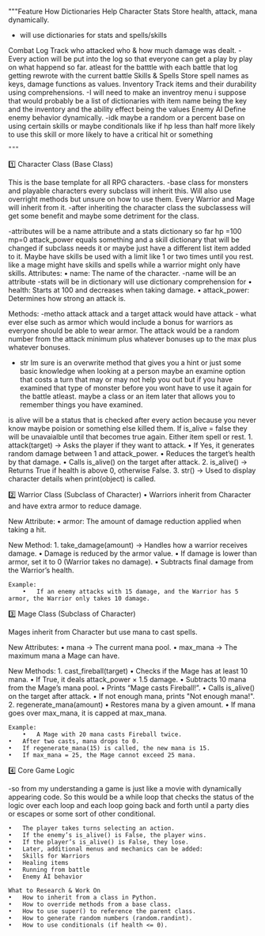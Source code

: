 """Feature	How Dictionaries Help
Character Stats	Store health, attack, mana dynamically.
- will use dictionaries for stats and spells/skills

Combat Log	Track who attacked who & how much damage was dealt.
-Every action will be put into the log so that everyone can get a play by play on what happend so far. atleast for the batttle with each battle that log getting rewrote with the current battle
Skills & Spells	Store spell names as keys, damage functions as values.
Inventory	Track items and their durability using comprehensions.
-I will need to make an inventroy menu i suppose that would probably be a list of dictionaries with item name being the key and the inventory and the ability effect being the values 
Enemy AI	Define enemy behavior dynamically.
-idk maybe a random or a percent base on using certain skills or maybe conditionals like if hp less than half more likely to use this skill or more likely to have a critical hit or something

    """

1️⃣ Character Class (Base Class)

This is the base template for all RPG characters. 
-base class for monsters and playable characters every subclass will inherit this.  Will also use overright methods but unsure on how to use them.
Every Warrior and Mage will inherit from it.
-after inheriting the character class the subclassess will get some benefit and maybe some detriment for the class.

-attributes will be a name attribute and a stats dictionary so far hp =100 mp=0 attack_power equals something and a skill dictionary that will be changed if subclass needs it or maybe just have a different list item added to it.  Maybe have skills be used with a limit like 1 or two times until you rest. like a mage might have skills and spells while a warrior might only have skills.
Attributes:
	•	name: The name of the character.
    -name will be an attribute
    -stats will be in dictionary
    will use dictionary comprehension for
	•	health: Starts at 100 and decreases when taking damage.
	•	attack_power: Determines how strong an attack is.

Methods:
-metho attack attack and a target attack would have attack - what ever else such as armor which would include a bonus for warriors as everyone should be able to wear armor.  The attack would be a random number from the attack minimum plus whatever bonuses up to the max plus whatever bonuses.
- str Im sure is an overwrite method that gives you a hint or just some basic knowledge when looking at a person maybe an examine option that costs a turn that may or may not help you out but if you have examined that type of monster before you wont have to use it again for the battle atleast. maybe a class or an item later that allows you to remember things you have examined.


is alive will be a status that is checked after every action because you never know maybe poision or something else killed them.  If is_alive = false they will be unavaialble until that becomes true again.  Either item spell or rest.
	1.	attack(target) → Asks the player if they want to attack.
	•	If Yes, it generates random damage between 1 and attack_power.
	•	Reduces the target’s health by that damage.
	•	Calls is_alive() on the target after attack.
	2.	is_alive() → Returns True if health is above 0, otherwise False.
	3.	str() → Used to display character details when print(object) is called.

2️⃣ Warrior Class (Subclass of Character)
	•	Warriors inherit from Character and have extra armor to reduce damage.

New Attribute:
	•	armor: The amount of damage reduction applied when taking a hit.

New Method:
	1.	take_damage(amount) → Handles how a warrior receives damage.
	•	Damage is reduced by the armor value.
	•	If damage is lower than armor, set it to 0 (Warrior takes no damage).
	•	Subtracts final damage from the Warrior’s health.

	Example:
		•	If an enemy attacks with 15 damage, and the Warrior has 5 armor, the Warrior only takes 10 damage.

3️⃣ Mage Class (Subclass of Character)

Mages inherit from Character but use mana to cast spells.

New Attributes:
	•	mana → The current mana pool.
	•	max_mana → The maximum mana a Mage can have.

New Methods:
	1.	cast_fireball(target)
	•	Checks if the Mage has at least 10 mana.
	•	If True, it deals attack_power × 1.5 damage.
	•	Subtracts 10 mana from the Mage’s mana pool.
	•	Prints “Mage casts Fireball!”.
	•	Calls is_alive() on the target after attack.
	•	If not enough mana, prints "Not enough mana!".
	2.	regenerate_mana(amount)
	•	Restores mana by a given amount.
	•	If mana goes over max_mana, it is capped at max_mana.

	Example:
		•	A Mage with 20 mana casts Fireball twice.
	•	After two casts, mana drops to 0.
	•	If regenerate_mana(15) is called, the new mana is 15.
	•	If max_mana = 25, the Mage cannot exceed 25 mana.



4️⃣ Core Game Logic

-so from my understanding a game is just like a movie with dynamically appearing code.  So this would be a while loop that checks the status of the logic over each loop and each loop going back and forth until a party dies or escapes or some sort of other conditional.


	•	The player takes turns selecting an action.
	•	If the enemy’s is_alive() is False, the player wins.
	•	If the player’s is_alive() is False, they lose.
	•	Later, additional menus and mechanics can be added:
	•	Skills for Warriors
	•	Healing items
	•	Running from battle
	•	Enemy AI behavior

    What to Research & Work On
	•	How to inherit from a class in Python.
	•	How to override methods from a base class.
	•	How to use super() to reference the parent class.
	•	How to generate random numbers (random.randint).
	•	How to use conditionals (if health <= 0).
